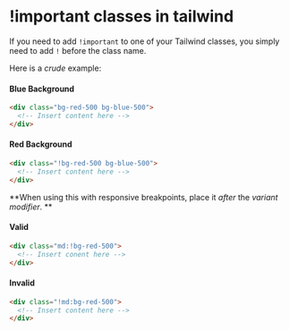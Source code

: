 # !important classes in tailwind

If you need to add `!important` to one of your Tailwind classes, you simply need to add `!` before the class name.

Here is a _crude_ example:

#### Blue Background

```html
<div class="bg-red-500 bg-blue-500">
  <!-- Insert content here -->
</div>
```

#### Red Background

```html
<div class="!bg-red-500 bg-blue-500">
  <!-- Insert content here -->
</div>
```

**When using this with responsive breakpoints, place it _after_ the _variant modifier_. **

#### Valid

```html
<div class="md:!bg-red-500">
  <!-- Insert conent here -->
</div>
```

#### Invalid

```html
<div class="!md:bg-red-500">
  <!-- Insert content here -->
</div>
```
